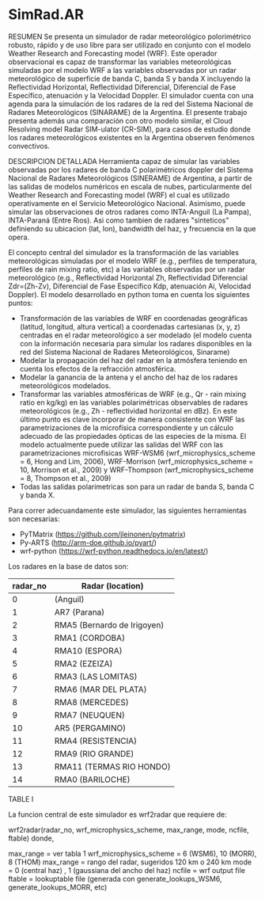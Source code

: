 # SimRad.AR


RESUMEN
Se presenta un simulador de radar meteorológico polorimétrico robusto, rápido y de uso libre para ser utilizado en conjunto con el modelo Weather Research and Forecasting model (WRF). Este operador observacional es capaz de transformar las variables meteorológicas simuladas por el modelo WRF a las variables observadas por un radar meteorológico de superficie de banda C, banda S y banda X incluyendo la Reflectividad Horizontal, Reflectividad Diferencial, Diferencial de Fase Específico, atenuación y la Velocidad Doppler. El simulador cuenta con una agenda para la simulación de los radares de la red del Sistema Nacional de Radares Meteorológicos (SINARAME) de la Argentina. El presente trabajo presenta además una comparación con otro modelo similar, el Cloud Resolving model Radar SIM-ulator (CR-SIM), para casos de estudio donde los radares meteorológicos existentes en la Argentina observen fenómenos convectivos. 

DESCRIPCION DETALLADA
Herramienta capaz de simular las variables observadas por los radares de banda C polarimétricos doppler del Sistema Nacional de Radares Meteorológicos (SINERAME) de Argentina, a partir de las salidas de modelos numéricos en escala de nubes, particularmente del Weather Research and Forecasting model (WRF) el cual es utilizado operativamente en el Servicio Meteorológico Nacional. Asimismo, puede simular las observaciones de otros radares como INTA-Anguil (La Pampa), INTA-Paraná (Entre Rıos). Asi como tambien de radares "sinteticos" definiendo su ubicacion (lat, lon), bandwidth del haz, y frecuencia en la que opera. 

El concepto central del simulador es la transformación de las variables meteorológicas simuladas por el modelo WRF (e.g., perfiles de temperatura, perfiles de rain mixing ratio, etc) a las variables observadas por un radar meteorológico (e.g., Reflectividad Horizontal Zh, Reflectividad Diferencial Zdr=(Zh-Zv), Diferencial de Fase Específico Kdp, atenuación Ai, Velocidad Doppler). El modelo desarrollado en python toma en cuenta los siguientes puntos:
* Transformación de las variables de WRF en coordenadas geográficas (latitud, longitud, altura vertical) a coordenadas cartesianas (x, y, z) centradas en el radar meteorológico a ser modelado (el modelo cuenta con la información necesaria para simular los radares disponibles en la red del Sistema Nacional de Radares Meteorológicos, Sinarame)
* Modelar la propagación del haz del radar en la atmósfera teniendo en cuenta los efectos de la refracción atmosférica.
* Modelar la ganancia de la antena y el ancho del haz de los radares meteorológicos modelados.
* Transformar las variables atmosféricas de WRF (e.g., Qr - rain mixing ratio en kg/kg) en las variables polarimétricas observables de radares meteorológicos (e.g., Zh - reflectividad horizontal en dBz). En este último punto es clave incorporar de manera consistente con WRF las parametrizaciones de la microfísica correspondiente y un cálculo adecuado de las propiedades ópticas de las especies de la misma. El modelo actualmente puede utilizar las salidas del WRF con las parametrizaciones microfisicas WRF-WSM6 (wrf_microphysics_scheme = 6, Hong and Lim, 2006), WRF-Morrison (wrf_microphysics_scheme = 10, Morrison et al., 2009) y WRF-Thompson (wrf_microphysics_scheme = 8, Thompson et al., 2009) 
* Todas las salidas polarimetricas son para un radar de banda S, banda C y banda X.

Para correr adecuandamente este simulador, las siguientes herramientas son necesarias: 
* PyTMatrix (https://github.com/jleinonen/pytmatrix) 
* Py-ARTS (http://arm-doe.github.io/pyart/)
* wrf-python (https://wrf-python.readthedocs.io/en/latest/) 


Los radares en la base de datos son: 

| radar_no  | Radar  (location) |
| ------------- | ----------------- | 
|  0 |     (Anguil)  |
|  1 | AR7 (Parana)    |
|  2 | RMA5 (Bernardo de Irigoyen)  |
|  3 | RMA1 (CORDOBA)   |
|  4 | RMA10 (ESPORA)  |
|  5 | RMA2 (EZEIZA)  |
|  6 | RMA3 (LAS LOMITAS)  |
|  7 | RMA6 (MAR DEL PLATA)  |
|  8 | RMA8 (MERCEDES)  |
|  9 | RMA7 (NEUQUEN)  |
|  10 | AR5 (PERGAMINO)   |
|  11 | RMA4 (RESISTENCIA)  |
|  12 | RMA9 (RIO GRANDE)  |
|  13 | RMA11 (TERMAS RIO HONDO)  |
|  14 | RMA0 (BARILOCHE)  |
TABLE I

La funcion central de este simulador es wrf2radar que requiere de:

wrf2radar(radar_no, wrf_microphysics_scheme, max_range, mode, ncfile, ftable) donde, 

max_range               = ver tabla 1 
wrf_microphysics_scheme = 6 (WSM6), 10 (MORR), 8 (THOM)
max_range               = rango del radar, sugeridos 120 km o 240 km
mode                    = 0 (central haz) , 1 (gaussiana del ancho del haz)
ncfile                  = wrf output file
ftable                  = lookuptable file (generada con generate_lookups_WSM6, generate_lookups_MORR, etc)









